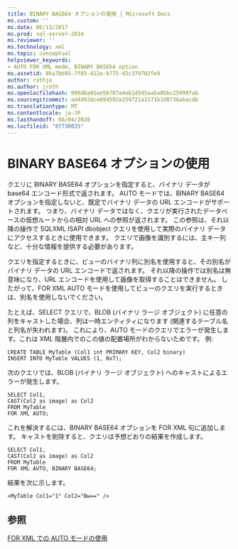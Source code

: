 ```yaml
---
title: BINARY BASE64 オプションの使用 | Microsoft Docs
ms.custom: ''
ms.date: 06/13/2017
ms.prod: sql-server-2014
ms.reviewer: ''
ms.technology: xml
ms.topic: conceptual
helpviewer_keywords:
- AUTO FOR XML mode, BINARY BASE64 option
ms.assetid: 86a7bb85-7f83-412a-b775-d2c379702fe9
author: rothja
ms.author: jroth
ms.openlocfilehash: 090d6a91ee56707a4eb1d545aa5a05bc25999fab
ms.sourcegitcommit: ad4d92dce894592a259721a1571b1d8736abacdb
ms.translationtype: MT
ms.contentlocale: ja-JP
ms.lasthandoff: 08/04/2020
ms.locfileid: "87738035"
---
```

# <a name="use-the-binary-base64-option"></a>BINARY BASE64 オプションの使用
  クエリに BINARY BASE64 オプションを指定すると、バイナリ データが base64 エンコード形式で返されます。 AUTO モードでは、BINARY BASE64 オプションを指定しないと、既定でバイナリ データの URL エンコードがサポートされます。 つまり、バイナリ データではなく、クエリが実行されたデータベースの仮想ルートからの相対 URL への参照が返されます。 この参照は、それ以降の操作で SQLXML ISAPI dbobject クエリを使用して実際のバイナリ データにアクセスするときに使用できます。 クエリで画像を識別するには、主キー列など、十分な情報を提供する必要があります。  
  
 クエリを指定するときに、ビューのバイナリ列に別名を使用すると、その別名がバイナリ データの URL エンコードで返されます。 それ以降の操作では別名は無意味になり、URL エンコードを使用して画像を取得することはできません。 したがって、FOR XML AUTO モードを使用してビューのクエリを実行するときは、別名を使用しないでください。  
  
 たとえば、SELECT クエリで、BLOB (バイナリ ラージ オブジェクト) に任意の列をキャストした場合、列は一時エンティティになります (関連するテーブル名と列名が失われます)。 これにより、AUTO モードのクエリでエラーが発生します。これは XML 階層内でのこの値の配置場所がわからないためです。 例:  
  
```  
CREATE TABLE MyTable (Col1 int PRIMARY KEY, Col2 binary)  
INSERT INTO MyTable VALUES (1, 0x7);  
```  
  
 次のクエリでは、BLOB (バイナリ ラージ オブジェクト) へのキャストによるエラーが発生します。  
  
```  
SELECT Col1,  
CAST(Col2 as image) as Col2  
FROM MyTable  
FOR XML AUTO;  
```  
  
 これを解決するには、BINARY BASE64 オプションを FOR XML 句に追加します。 キャストを削除すると、クエリは予想どおりの結果を作成します。  
  
```  
SELECT Col1,  
CAST(Col2 as image) as Col2  
FROM MyTable  
FOR XML AUTO, BINARY BASE64;  
```  
  
 結果を次に示します。  
  
```  
<MyTable Col1="1" Col2="Bw==" />  
```  
  
## <a name="see-also"></a>参照  
 [FOR XML での AUTO モードの使用](use-auto-mode-with-for-xml.md)  
  
  
